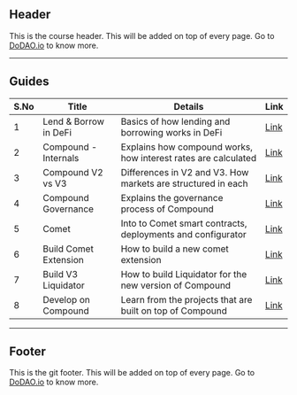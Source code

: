 ## Header
This is the course header. This will be added on top of every page. Go to [DoDAO.io](https://www.dodao.io) to know more.

---

## Guides

| S.No        | Title       |  Details  |  Link  |
| ----------- | ----------- |----------- | ----------- |
| 1      | Lend & Borrow in DeFi  | Basics of how lending and borrowing works in DeFi |  [Link](generated/markdown/lending-and-borrowing-in-defi-compound.md) |
 | 2      | Compound - Internals | Explains how compound works, how interest rates are calculated |  [Link](generated/markdown/compound-working-internals-compound.md) |
 | 3      | Compound V2 vs V3 | Differences in V2 and V3. How markets are structured in each |  [Link](generated/markdown/compound-v2-vs-v3-compound.md) |
 | 4      | Compound Governance | Explains the governance process of Compound |  [Link](generated/markdown/compound-governance-compound.md) |
 | 5      | Comet | Into to Comet smart contracts, deployments and configurator |  [Link](generated/markdown/comet-compound.md) |
 | 6      | Build Comet Extension | How to build a new comet extension  |  [Link](generated/markdown/build-comet-extension-compound.md) |
 | 7      | Build V3 Liquidator | How to build Liquidator for the new version of Compound |  [Link](generated/markdown/build-v3-liquidator-compound.md) |
 | 8      | Develop on Compound | Learn from the projects that are built on top of Compound |  [Link](generated/markdown/develop-on-compound-compound.md) |

---
## Footer
This is the git footer. This will be added on top of every page. Go to [DoDAO.io](https://www.dodao.io) to know more.
 